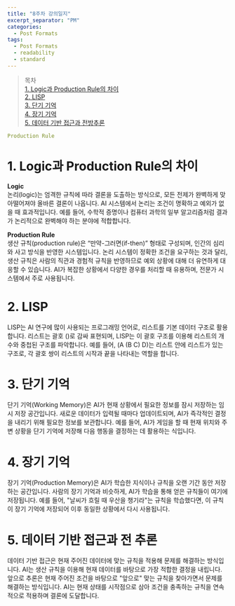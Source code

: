 ```yaml
---
title: "8주차 강의일지"
excerpt_separator: "PM"
categories:
  - Post Formats
tags:
  - Post Formats
  - readability
  - standard
---
```

> 목차  
> [1. Logic과 Production Rule의 차이](#1-logic과-production-rule의-차이)  
> [2. LISP](#2-lisp)  
> [3. 단기 기억](#3-단기-기억)  
> [4. 장기 기억](#4-장기-기억)  
> [5. 데이터 기반 접근과 전방추론](#5-데이터-기반-접근과-전방추론)  

```yaml
Production Rule
```
# 1. Logic과 Production Rule의 차이
**Logic**  
논리(logic)는 엄격한 규칙에 따라 결론을 도출하는 방식으로, 모든 전제가 완벽하게 맞아떨어져야 올바른 결론이 나옵니다. AI 시스템에서 논리는 조건이 명확하고 예외가 없을 때 효과적입니다. 예를 들어, 수학적 증명이나 컴퓨터 과학의 일부 알고리즘처럼 결과가 논리적으로 완벽해야 하는 분야에 적합합니다.
 
**Production Rule**  
생산 규칙(production rule)은 “만약-그러면(if-then)” 형태로 구성되며, 인간의 심리와 사고 방식을 반영한 시스템입니다. 논리 시스템이 정확한 조건을 요구하는 것과 달리, 생산 규칙은 사람의 직관과 경험적 규칙을 반영하므로 예외 상황에 대해 더 유연하게 대응할 수 있습니다. AI가 복잡한 상황에서 다양한 경우를 처리할 때 유용하며, 전문가 시스템에서 주로 사용됩니다.

# 2. LISP
LISP는 AI 연구에 많이 사용되는 프로그래밍 언어로, 리스트를 기본 데이터 구조로 활용합니다. 리스트는 괄호 ()로 감싸 표현되며, LISP는 이 괄호 구조를 이용해 리스트의 개수와 중첩된 구조를 파악합니다. 예를 들어, (A (B C) D)는 리스트 안에 리스트가 있는 구조로, 각 괄호 쌍이 리스트의 시작과 끝을 나타내는 역할을 합니다.

# 3. 단기 기억
단기 기억(Working Memory)은 AI가 현재 상황에서 필요한 정보를 잠시 저장하는 임시 저장 공간입니다. 새로운 데이터가 입력될 때마다 업데이트되며, AI가 즉각적인 결정을 내리기 위해 필요한 정보를 보관합니다. 예를 들어, AI가 게임을 할 때 현재 위치와 주변 상황을 단기 기억에 저장해 다음 행동을 결정하는 데 활용하는 식입니다.

# 4. 장기 기억
장기 기억(Production Memory)은 AI가 학습한 지식이나 규칙을 오랜 기간 동안 저장하는 공간입니다. 사람의 장기 기억과 비슷하게, AI가 학습을 통해 얻은 규칙들이 여기에 저장됩니다. 예를 들어, "날씨가 흐릴 때 우산을 챙기라"는 규칙을 학습했다면, 이 규칙이 장기 기억에 저장되어 이후 동일한 상황에서 다시 사용됩니다.

# 5. 데이터 기반 접근과 전 추론
데이터 기반 접근은 현재 주어진 데이터에 맞는 규칙을 적용해 문제를 해결하는 방식입니다. AI는 생산 규칙을 이용해 현재 데이터를 바탕으로 가장 적합한 결정을 내립니다. 앞으로 추론은 현재 주어진 조건을 바탕으로 "앞으로" 맞는 규칙을 찾아가면서 문제를 해결하는 방식입니다. AI는 현재 상태를 시작점으로 삼아 조건을 충족하는 규칙을 연속적으로 적용하며 결론에 도달합니다.
